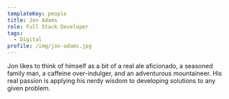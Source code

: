 ```yaml
---
templateKey: people
title: Jon Adams
role: Full Stack Developer
tags:
  - Digital
profile: /img/jon-adams.jpg
---
```


Jon likes to think of himself as a bit of a real ale aficionado, a seasoned family man, a caffeine over-indulger, and an adventurous mountaineer. His real passion is applying his nerdy wisdom to developing solutions to any given problem.
